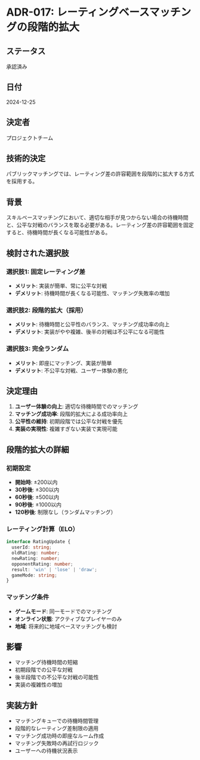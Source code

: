# ADR-017: レーティングベースマッチングの段階的拡大

## ステータス
承認済み

## 日付
2024-12-25

## 決定者
プロジェクトチーム

## 技術的決定
パブリックマッチングでは、レーティング差の許容範囲を段階的に拡大する方式を採用する。

## 背景
スキルベースマッチングにおいて、適切な相手が見つからない場合の待機時間と、公平な対戦のバランスを取る必要がある。レーティング差の許容範囲を固定すると、待機時間が長くなる可能性がある。

## 検討された選択肢

### 選択肢1: 固定レーティング差
- **メリット**: 実装が簡単、常に公平な対戦
- **デメリット**: 待機時間が長くなる可能性、マッチング失敗率の増加

### 選択肢2: 段階的拡大（採用）
- **メリット**: 待機時間と公平性のバランス、マッチング成功率の向上
- **デメリット**: 実装がやや複雑、後半の対戦は不公平になる可能性

### 選択肢3: 完全ランダム
- **メリット**: 即座にマッチング、実装が簡単
- **デメリット**: 不公平な対戦、ユーザー体験の悪化

## 決定理由
1. **ユーザー体験の向上**: 適切な待機時間でのマッチング
2. **マッチング成功率**: 段階的拡大による成功率向上
3. **公平性の維持**: 初期段階では公平な対戦を優先
4. **実装の実現性**: 複雑すぎない実装で実現可能

## 段階的拡大の詳細

### 初期設定
- **開始時**: ±200以内
- **30秒後**: ±300以内
- **60秒後**: ±500以内
- **90秒後**: ±1000以内
- **120秒後**: 制限なし（ランダムマッチング）

### レーティング計算（ELO）
```typescript
interface RatingUpdate {
  userId: string;
  oldRating: number;
  newRating: number;
  opponentRating: number;
  result: 'win' | 'lose' | 'draw';
  gameMode: string;
}
```

### マッチング条件
- **ゲームモード**: 同一モードでのマッチング
- **オンライン状態**: アクティブなプレイヤーのみ
- **地域**: 将来的に地域ベースマッチングも検討

## 影響
- マッチング待機時間の短縮
- 初期段階での公平な対戦
- 後半段階での不公平な対戦の可能性
- 実装の複雑性の増加

## 実装方針
- マッチングキューでの待機時間管理
- 段階的なレーティング差制限の適用
- マッチング成功時の即座なルーム作成
- マッチング失敗時の再試行ロジック
- ユーザーへの待機状況表示 
